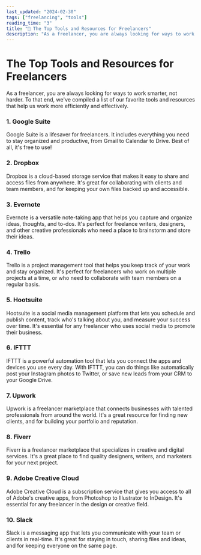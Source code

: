 ```yaml
---
last_updated: "2024-02-30"
tags: ["freelancing", "tools"]
reading_time: "3"
title: "🌟 The Top Tools and Resources for Freelancers"
description: "As a freelancer, you are always looking for ways to work smarter, not harder. To that end, we've compiled a list of our favorite tools and resources that help us work more efficiently and effectively."
---
```


# The Top Tools and Resources for Freelancers

As a freelancer, you are always looking for ways to work smarter, not harder. To that end, we've compiled a list of our favorite tools and resources that help us work more efficiently and effectively.

### 1. Google Suite

Google Suite is a lifesaver for freelancers. It includes everything you need to stay organized and productive, from Gmail to Calendar to Drive. Best of all, it's free to use!

### 2. Dropbox

Dropbox is a cloud-based storage service that makes it easy to share and access files from anywhere. It's great for collaborating with clients and team members, and for keeping your own files backed up and accessible.

### 3. Evernote

Evernote is a versatile note-taking app that helps you capture and organize ideas, thoughts, and to-dos. It's perfect for freelance writers, designers, and other creative professionals who need a place to brainstorm and store their ideas.

### 4. Trello

Trello is a project management tool that helps you keep track of your work and stay organized. It's perfect for freelancers who work on multiple projects at a time, or who need to collaborate with team members on a regular basis.

### 5. Hootsuite

Hootsuite is a social media management platform that lets you schedule and publish content, track who's talking about you, and measure your success over time. It's essential for any freelancer who uses social media to promote their business.

### 6. IFTTT

IFTTT is a powerful automation tool that lets you connect the apps and devices you use every day. With IFTTT, you can do things like automatically post your Instagram photos to Twitter, or save new leads from your CRM to your Google Drive.

### 7. Upwork

Upwork is a freelancer marketplace that connects businesses with talented professionals from around the world. It's a great resource for finding new clients, and for building your portfolio and reputation.

### 8. Fiverr

Fiverr is a freelancer marketplace that specializes in creative and digital services. It's a great place to find quality designers, writers, and marketers for your next project.

### 9. Adobe Creative Cloud

Adobe Creative Cloud is a subscription service that gives you access to all of Adobe's creative apps, from Photoshop to Illustrator to InDesign. It's essential for any freelancer in the design or creative field.

### 10. Slack

Slack is a messaging app that lets you communicate with your team or clients in real-time. It's great for staying in touch, sharing files and ideas, and for keeping everyone on the same page.

